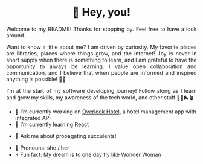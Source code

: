 <h1 align="center" font-family="Verdana">🌊 Hey, you!</h1>

<p align="justify" font-family="Verdana" font-size="1em">Welcome to my README! Thanks for stopping by. Feel free to have a look around.</p> 
  
<p align="justify" font-family="Verdana" font-size="1em">Want to know a little about me? I am driven by curiosity. My favorite places are libraries, places where things grow, and the internet! Joy is never in short supply when there is something to learn, and I am grateful to have the opportunity to always be learning. I value open collaboration and communication, and I believe that when people are informed and inspired anything is possible! 🌈💫</p>

<p align="justify" font-family="Verdana" font-size="1em">I'm at the start of my software developing journey! Follow along as I learn and grow my skills, my awareness of the tech world, and other stuff 👩‍💻🛼🪴</p>

- 🔭 I’m currently working on [Overlook Hotel](https://github.com/nichelicorn/overlook-hotel), a hotel management app with integrated API
- 🌱 I’m currently learning [React](https://reactjs.org/)
<!-- - 👯 I’m looking to collaborate on ... -->
<!-- - 🤔 I’m looking for help with ... -->
- 💬 Ask me about propagating succulents!
<!-- - 📫 How to reach me: ... -->
- 💚 Pronouns: she / her 
- ⚡ Fun fact: My dream is to one day fly like Wonder Woman

